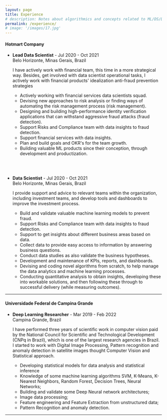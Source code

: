 ```yaml
---
layout: page
title: Experience
# description: Notes about algorithmics and concepts related to ML/DS/DL
permalink: /experience/
# image: '/images/17.jpg'
---
```


#### Hotmart Company
* **Lead Data Scientist** - 
    Jul 2020 - Oct 2021<br/> 
    Belo Horizonte, Minas Gerais, Brazil

    I have actively work with financial team, this time in a more strategical way. Besides, get involved with data scientist operational tasks, I actively work with financial products' idealization anti-fraud prevention strategies

    * Actively working with financial services data scientists squad.
    * Devising new approaches to risk analysis or finding ways of automating the risk management process (risk management).
    * Designing and building high-performance identity verification applications that can withstand aggressive fraud attacks (fraud detection).
    * Support Risks and Compliance team with data insights to fraud detection.
    * Support financial services with data insights.
    * Plan and build goals and OKR's for the team growth.
    * Building valuable ML products since their conception, through development and productization.


<br/> <br/> 
* **Data Scientist** - 
    Jul 2020 - Oct 2021<br/> 
    Belo Horizonte, Minas Gerais, Brazil

     I provide support and advice to relevant teams within the organization, including investment teams, and develop tools and dashboards to improve the investment process.

    * Build and validate valuable machine learning models to prevent fraud.
    * Support Risks and Compliance team with data insights to fraud detection.
    * Support to get insights about different business areas based on data.
    * Collect data to provide easy access to information by answering business questions.
    * Conduct data studies as also validate the business hypotheses.
    * Development and maintenance of KPIs, reports, and dashboards.
    * Devising and coding novel algorithms from scratch, to help manage the data analytics and machine learning processes.
    * Conducting quantitative analysis to obtain insights, developing these into workable solutions, and then following these through to successful delivery (while measuring outcomes).

***

#### Universidade Federal de Campina Grande
* **Deep Learning Researcher** - 
    Mar 2019 - Feb 2022<br/>
    Campina Grande, Brazil

    I have performed three years of scientific work in computer vision paid by the National Council for Scientific and Technological Development (CNPq in Brazil), which is one of the largest research agencies in Brazil. I started to work with Digital Image Processing, Pattern recognition and anomaly detection in satellite images thought Computer Vision and Statistical approach.

    * Developing statistical models for data analysis and statistical inference
    * Knowledge of some machine learning algorithms SVM, K-Means, K-Nearest Neighbors, Random Forest, Decision Trees, Neural Networks;
    * Building and validate some Deep Neural network architectures;
    * Image data processing;
    * Feature engineering and Feature Extraction from unstructured data;
    * Pattern Recognition and anomaly detection.


***